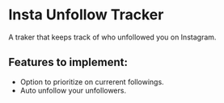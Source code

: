 # Insta Unfollow Tracker
A traker that keeps track of who unfollowed you on Instagram.  
## Features to implement:  
- Option to prioritize on currerent followings.  
- Auto unfollow your unfollowers.  

